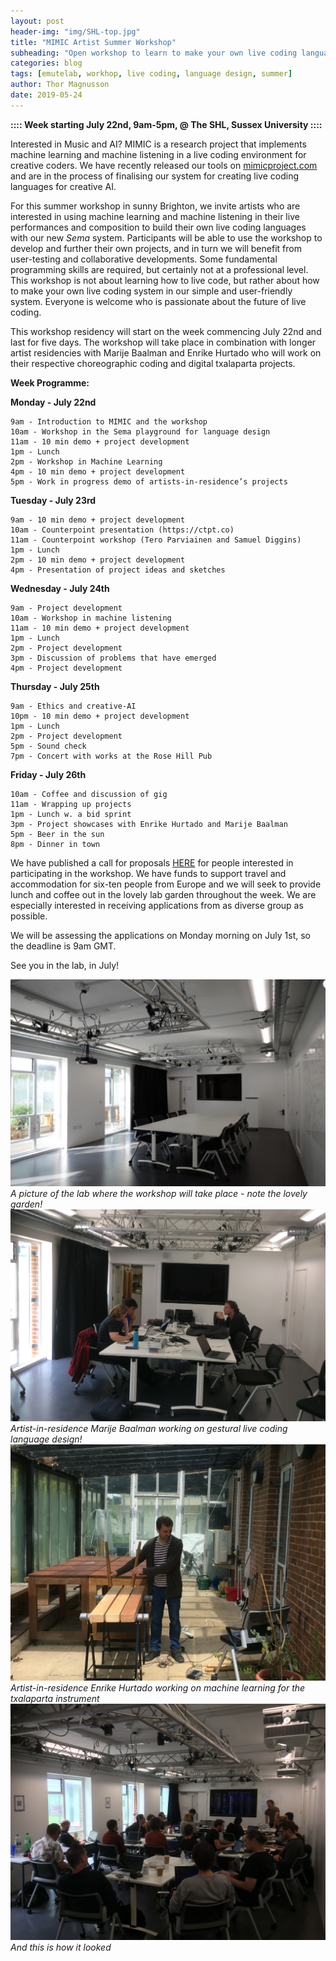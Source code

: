 ```yaml
---
layout: post
header-img: "img/SHL-top.jpg"
title: "MIMIC Artist Summer Workshop"
subheading: "Open workshop to learn to make your own live coding language with [e++]"
categories: blog
tags: [emutelab, workhop, live coding, language design, summer]
author: Thor Magnusson
date: 2019-05-24
---
```



**:::: Week starting July 22nd, 9am-5pm, @ The SHL, Sussex University ::::**

Interested in Music and AI? MIMIC is a research project that implements machine learning and machine listening in a live coding environment for creative coders. We have recently released our tools on <a href="http://www.mimicproject.com">mimicproject.com</a> and are in the process of finalising our system for creating live coding languages for creative AI.

For this summer workshop in sunny Brighton, we invite artists who are interested in using machine learning and machine listening in their live performances and composition to build their own live coding languages with our new *Sema* system. Participants will be able to use the workshop to develop and further their own projects, and in turn we will benefit from user-testing and collaborative developments. Some fundamental programming skills are required, but certainly not at a professional level. This workshop is not about learning how to live code, but rather about how to make your own live coding system in our simple and user-friendly system. Everyone is welcome who is passionate about the future of live coding.

This workshop residency will start on the week commencing July 22nd and last for five days. The workshop will take place in combination with longer artist residencies with Marije Baalman and Enrike Hurtado who will work on their respective choreographic coding and digital txalaparta projects.

**Week Programme:**

**Monday - July 22nd**

	9am - Introduction to MIMIC and the workshop
	10am - Workshop in the Sema playground for language design
	11am - 10 min demo + project development
	1pm - Lunch
	2pm - Workshop in Machine Learning
	4pm - 10 min demo + project development
	5pm - Work in progress demo of artists-in-residence’s projects

**Tuesday - July 23rd**

	9am - 10 min demo + project development
	10am - Counterpoint presentation (https://ctpt.co)
	11am - Counterpoint workshop (Tero Parviainen and Samuel Diggins)
	1pm - Lunch
	2pm - 10 min demo + project development
	4pm - Presentation of project ideas and sketches

**Wednesday - July 24th**

	9am - Project development
	10am - Workshop in machine listening
	11am - 10 min demo + project development
	1pm - Lunch
	2pm - Project development
	3pm - Discussion of problems that have emerged
	4pm - Project development

**Thursday - July 25th**

	9am - Ethics and creative-AI
	10pm - 10 min demo + project development
	1pm - Lunch
	2pm - Project development
	5pm - Sound check
	7pm - Concert with works at the Rose Hill Pub

**Friday - July 26th**

	10am - Coffee and discussion of gig
	11am - Wrapping up projects
	1pm - Lunch w. a bid sprint 
	3pm - Project showcases with Enrike Hurtado and Marije Baalman
	5pm - Beer in the sun
	8pm - Dinner in town


We have published a call for proposals <a href="https://forms.gle/gYBHKBRrsokn3SjQ6">HERE</a> for people interested in participating in the workshop. We have funds to support travel and accommodation for six-ten people from Europe and we will seek to provide lunch and coffee out in the lovely lab garden throughout the week. We are especially interested in receiving applications from as diverse group as possible.

We will be assessing the applications on Monday morning on July 1st, so the deadline is 9am GMT.

See you in the lab, in July!

![Digital Humanities lab](/img/SHL.png)
*A picture of the lab where the workshop will take place - note the lovely garden!*
![Artist-in-residence Marije](/img/Marije.jpg)
*Artist-in-residence Marije Baalman working on gestural live coding language design!*
![Artist-in-residence Enrike](/img/Enrike.jpg)
*Artist-in-residence Enrike Hurtado working on machine learning for the txalaparta instrument*
![Workshop](/img/MIMICworkshop.jpg)
*And this is how it looked*

